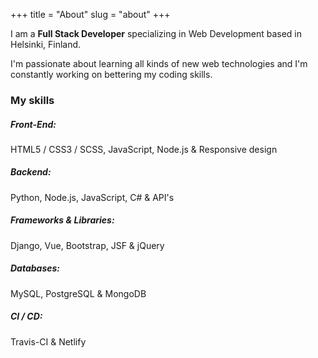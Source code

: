 +++
title = "About"
slug = "about"
+++

I am a **Full Stack Developer** specializing in Web Development based in Helsinki, Finland.

I'm passionate about learning all kinds of new web technologies and I'm constantly working on bettering my coding skills.

### My skills

##### Front-End:

HTML5 / CSS3 / SCSS, JavaScript, Node.js & Responsive design

##### Backend:

Python, Node.js, JavaScript, C# & API's

##### Frameworks & Libraries:

Django, Vue, Bootstrap, JSF & jQuery

##### Databases:

MySQL, PostgreSQL & MongoDB

##### CI / CD:

Travis-CI & Netlify
